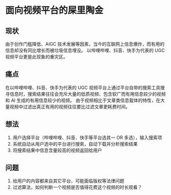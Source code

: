 # 面向视频平台的屎里陶金

## 现状

由于创作门槛降低、AIGC 技术发展等因素，当今的互联网上信息爆炸，而有用的信息却没有同比增长而被垃圾信息埋没。
以哔哩哔哩、抖音、快手为代表的 UGC 视频平台更是此现象的重灾区。

## 痛点

在以哔哩哔哩、抖音、快手为代表的 UGC 视频平台上通过平台自带的搜索工具搜寻信息时，搜索结果往往会充斥大量的低质视频、包含软广而有用信息较少的视频和 AI 生成的有用信息较少的视频。
由于视频相比于文章类信息载体的特性，在大量视频中过滤出真正有用的视频往往要比过滤文章更耗费时间。

## 想法

1. 用户选择平台（哔哩哔哩、抖音、快手等平台选其一 OR 多选），输入搜索项
2. 系统自动从用户选中的平台进行搜索，自动下载并分析搜索结果
3. 将搜索结果中信息含量较高的视频返回给用户

## 问题

1. 给用户的内容都来自其它平台，可能面临版权等法律问题
2. 过滤算法，如何判断一个视频是否值得花费这个视频的时长观看？
